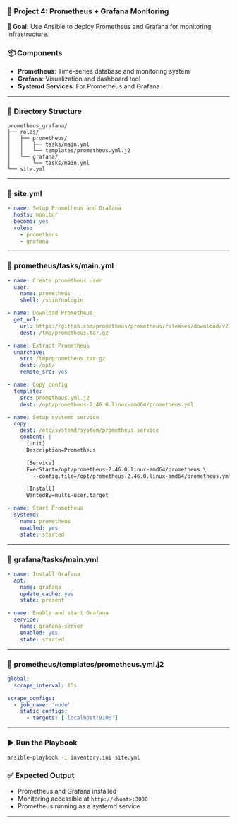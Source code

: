 

### 📁 Project 4: Prometheus + Grafana Monitoring

**🎯 Goal:** Use Ansible to deploy Prometheus and Grafana for monitoring infrastructure.

### 📦 Components

* **Prometheus**: Time-series database and monitoring system
* **Grafana**: Visualization and dashboard tool
* **Systemd Services**: For Prometheus and Grafana

---

### 📂 Directory Structure

```
prometheus_grafana/
├── roles/
│   ├── prometheus/
│   │   ├── tasks/main.yml
│   │   └── templates/prometheus.yml.j2
│   └── grafana/
│       └── tasks/main.yml
└── site.yml
```

---

### 📄 site.yml

```yaml
- name: Setup Prometheus and Grafana
  hosts: monitor
  become: yes
  roles:
    - prometheus
    - grafana
```

---

### 📄 prometheus/tasks/main.yml

```yaml
- name: Create prometheus user
  user:
    name: prometheus
    shell: /sbin/nologin

- name: Download Prometheus
  get_url:
    url: https://github.com/prometheus/prometheus/releases/download/v2.46.0/prometheus-2.46.0.linux-amd64.tar.gz
    dest: /tmp/prometheus.tar.gz

- name: Extract Prometheus
  unarchive:
    src: /tmp/prometheus.tar.gz
    dest: /opt/
    remote_src: yes

- name: Copy config
  template:
    src: prometheus.yml.j2
    dest: /opt/prometheus-2.46.0.linux-amd64/prometheus.yml

- name: Setup systemd service
  copy:
    dest: /etc/systemd/system/prometheus.service
    content: |
      [Unit]
      Description=Prometheus

      [Service]
      ExecStart=/opt/prometheus-2.46.0.linux-amd64/prometheus \
        --config.file=/opt/prometheus-2.46.0.linux-amd64/prometheus.yml

      [Install]
      WantedBy=multi-user.target

- name: Start Prometheus
  systemd:
    name: prometheus
    enabled: yes
    state: started
```

---

### 📄 grafana/tasks/main.yml

```yaml
- name: Install Grafana
  apt:
    name: grafana
    update_cache: yes
    state: present

- name: Enable and start Grafana
  service:
    name: grafana-server
    enabled: yes
    state: started
```

---

### 📄 prometheus/templates/prometheus.yml.j2

```yaml
global:
  scrape_interval: 15s

scrape_configs:
  - job_name: 'node'
    static_configs:
      - targets: ['localhost:9100']
```

---

### ▶️ Run the Playbook

```bash
ansible-playbook -i inventory.ini site.yml
```

### ✅ Expected Output

* Prometheus and Grafana installed
* Monitoring accessible at `http://<host>:3000`
* Prometheus running as a systemd service

---

